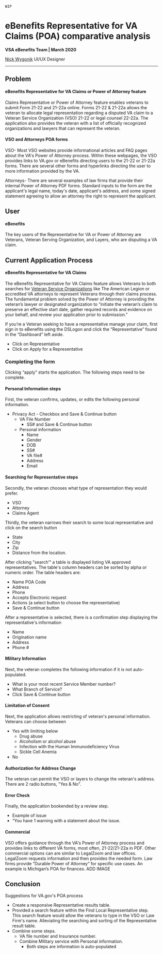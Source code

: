 
`WIP`
# eBenefits Representative for VA Claims (POA) comparative analysis

**VSA eBenefits Team | March 2020**

[Nick Wygonik](nwygonik@governmentcio.com) UI/UX Designer

---


## Problem
#### eBenefits Representative for VA Claims or Power of Attorney feature

Claims Representative or Power of Attorney feature enables veterans to submit Form 21-22 and 21-22a online.  Forms 21-22 & 21-22a allows the veteran to allocate legal representation regarding a disputed VA claim to a Veteran Service Organization (VSO) 21-22 or legal counsel 22-22a. The application also provides the veteran with a list of officially recognized organizations and lawyers that can represent the veteran. 

#### VSO and Attorneys POA forms
VSO- Most VSO websites provide informational articles and FAQ pages about the VA's Power of Attorney process.  Within these webpages, the VSO provides links to VA.gov or eBenefits directing users to the 21-22 or 21-22a forms.  There are several other forms and hyperlinks directing the user to more information provided by the VA.

Attorneys- There are several examples of law firms that provide their internal Power of Attorney PDF forms. Standard inputs to the form are the applicant's legal name, today's date, applicant's address, and some signed statement agreeing to allow an attorney the right to represent the applicant.  


## User
#### eBenefits 
The key users of the Representative for VA or Power of Attorney are Veterans, Veteran Serving Organization, and Layers, who are disputing a VA claim.

## Current Application Process
#### eBenefits Representative for VA Claims
The eBenefits Representative for VA Claims feature allows Veterans to both searches for [Veteran Service Organizations]( https://www.va.gov/vso/VSO-Directory.pdf) like The American Legion or accredited VA attorneys to represent Veterans through their claims process.  The fundamental problem solved by the Power of Attorney is providing the veteran’s lawyer or designated organization to “initiate the veteran’s claim to preserve an effective start date, gather required records and evidence on your behalf, and review your application prior to submission.” 


If you’re a Veteran seeking to have a representative manage your claim, first sign in to eBenefits using the DSLogon and click the “Representative” found in the “Dashboard” left aside. 

- Click on Representative
- Click on Apply for a Representative

### Completing the form
Clicking “apply” starts the application. The following steps need to be complete.

#### Personal Information steps
First, the veteran confirms, updates, or edits the following personal information.
 - Privacy Act
        - Checkbox and Save & Continue button
    - VA File Number
        - SS# and Save & Continue button
    - Personal information
        - Name
        - Gender
        - DOB
        - SS#
        - VA file#
        - Address
        - Email

#### Searching for Representative steps 
Secondly, the veteran chooses what type of representation they would prefer.
- VSO
- Attorney
- Claims Agent

Thirdly, the veteran  narrows their search to some local representative and click on the search button
- State
- City
- Zip
- Distance from the location. 

After clicking "search’" a table is displayed listing VA approved representatives. The table's column headers can be sorted by alpha or numeric order. The table headers are:
- Name POA Code
- Address
- Phone
- Accepts Electronic request
- Actions (a select button to choose the representative)
- Save & Continue button

After a representative is selected, there is a confirmation step displaying the representative's information
- Name
- Origination name
- Address
- Phone #

#### Military Information
Next, the veteran completes the following information if it is not auto-populated.
- What is your most recent Service Member number?
- What Branch of Service?
- Click Save & Continue button

#### Limitation of Consent
Next, the application allows restricting of veteran's personal information. Veterans can choose between 
- Yes with limiting below
  - Drug abuse
  - Alcoholism or alcohol abuse
  - Infection with the Human Immunodeficiency Virus
  - Sickle Cell Anemia
- No

#### Authorization for Address Change
The veteran can permit the VSO or layers to change the veteran's address. There are 2 radio buttons, "Yes & No".

#### Error Check
Finally, the application bookended by a  review step. 
- Example of issue
- “You have 1 warning with a statement about the issue.

#### Commercial
VSO offers guidance through the VA's Power of Attorney process and provides links to different VA forms, most often, 21-22/21-22a in PDF. Other commercial options can are similar to LegalZoom and law offices.  LegalZoom requests information and then provides the needed form.  Law firms provide “Durable Power of Attorney” for specific use cases. An example is Michigan’s POA for finances.  ADD IMAGE


## Conclusion
Suggestions for VA.gov's POA process
- Create a responsive Representative results table.
- Provided a search feature within the Find Local Representative step. This search feature would allow the veterans to type in the VSO or Law Firm's name. Alleviating the searching and sorting of the Representative result table. 
- Combine some steps. 
	- VA file number and Insurance number. 
	- Combine MIlitary service with Personal information. 
		- Both steps are information is auto-populated 
